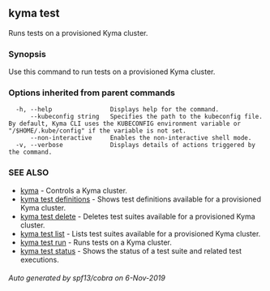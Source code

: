 ## kyma test

Runs tests on a provisioned Kyma cluster.

### Synopsis

Use this command to run tests on a provisioned Kyma cluster.

### Options inherited from parent commands

```
  -h, --help                Displays help for the command.
      --kubeconfig string   Specifies the path to the kubeconfig file. By default, Kyma CLI uses the KUBECONFIG environment variable or "/$HOME/.kube/config" if the variable is not set.
      --non-interactive     Enables the non-interactive shell mode.
  -v, --verbose             Displays details of actions triggered by the command.
```

### SEE ALSO

* [kyma](kyma.md)	 - Controls a Kyma cluster.
* [kyma test definitions](kyma_test_definitions.md)	 - Shows test definitions available for a provisioned Kyma cluster.
* [kyma test delete](kyma_test_delete.md)	 - Deletes test suites available for a provisioned Kyma cluster.
* [kyma test list](kyma_test_list.md)	 - Lists test suites available for a provisioned Kyma cluster.
* [kyma test run](kyma_test_run.md)	 - Runs tests on a Kyma cluster.
* [kyma test status](kyma_test_status.md)	 - Shows the status of a test suite and related test executions.

###### Auto generated by spf13/cobra on 6-Nov-2019
